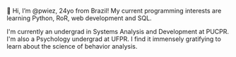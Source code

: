 👋 Hi, I’m @pwiez, 24yo from Brazil!
My current programming interests are learning Python, RoR, web development and SQL.

I'm currently an undergrad in Systems Analysis and Development at PUCPR.
I'm also a Psychology undergrad at UFPR. I find it immensely gratifying to learn about the science of behavior analysis.

<!---
pwiez/pwiez is a ✨ special ✨ repository because its `README.md` (this file) appears on your GitHub profile.
You can click the Preview link to take a look at your changes.
--->
